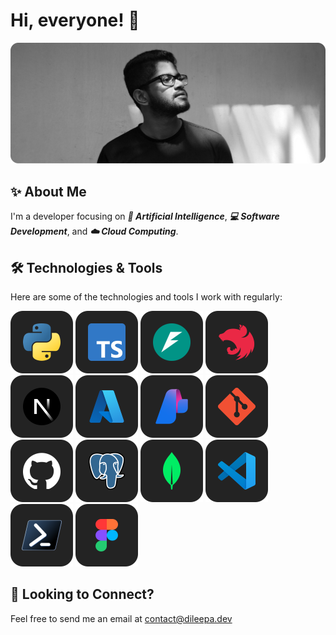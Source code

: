 # Hi, everyone! 👋

![GitHub](./assets/github_cover.png)

## ✨ About Me

I'm a developer focusing on **_🤖 Artificial Intelligence_**, **_💻 Software Development_**, and **_☁️ Cloud Computing_**.

## 🛠️ Technologies & Tools

Here are some of the technologies and tools I work with regularly:

[![Python](./assets/python.svg)](https://python.org/)
[![TypeScript](./assets/typescript.svg)](https://typescriptlang.org/)
[![FastAPI](./assets/fastapi.svg)](https://fastapi.tiangolo.com/)
[![NestJS](./assets/nestjs.svg)](https://nestjs.com/)
[![Next.js](./assets/nextjs.svg)](https://nextjs.org/)
[![Azure](./assets/azure.svg)](https://azure.microsoft.com/)
[![Azure AI Foundry](./assets/azureaifoundry.svg)](https://ai.azure.com/)
[![Git](./assets/git.svg)](https://git-scm.com/)
[![GitHub](./assets/github.svg)](https://github.com/)
[![PostgreSQL](./assets/postgresql.svg)](https://postgresql.org/)
[![MongoDB](./assets/mongodb.svg)](https://mongodb.com/)
[![Visual Studio Code](./assets/vscode.svg)](https://code.visualstudio.com/)
[![PowerShell](./assets/powershell.svg)](https://learn.microsoft.com/en-us/powershell/)
[![Figma](./assets/figma.svg)](https://figma.com/)

## 💌 Looking to Connect?

Feel free to send me an email at [contact@dileepa.dev](mailto:contact@dileepa.dev)
